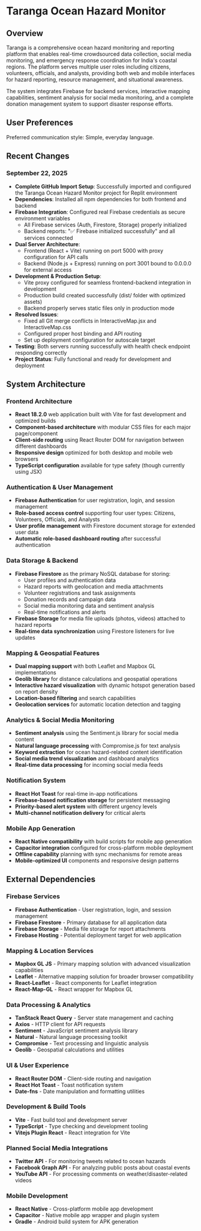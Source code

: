 # Taranga Ocean Hazard Monitor

## Overview

Taranga is a comprehensive ocean hazard monitoring and reporting platform that enables real-time crowdsourced data collection, social media monitoring, and emergency response coordination for India's coastal regions. The platform serves multiple user roles including citizens, volunteers, officials, and analysts, providing both web and mobile interfaces for hazard reporting, resource management, and situational awareness.

The system integrates Firebase for backend services, interactive mapping capabilities, sentiment analysis for social media monitoring, and a complete donation management system to support disaster response efforts.

## User Preferences

Preferred communication style: Simple, everyday language.

## Recent Changes

### September 22, 2025
- **Complete GitHub Import Setup**: Successfully imported and configured the Taranga Ocean Hazard Monitor project for Replit environment
- **Dependencies**: Installed all npm dependencies for both frontend and backend
- **Firebase Integration**: Configured real Firebase credentials as secure environment variables
  - All Firebase services (Auth, Firestore, Storage) properly initialized
  - Backend reports: "✅ Firebase initialized successfully" and all services connected
- **Dual Server Architecture**:
  - Frontend (React + Vite) running on port 5000 with proxy configuration for API calls
  - Backend (Node.js + Express) running on port 3001 bound to 0.0.0.0 for external access
- **Development & Production Setup**:
  - Vite proxy configured for seamless frontend-backend integration in development
  - Production build created successfully (dist/ folder with optimized assets)
  - Backend properly serves static files only in production mode
- **Resolved Issues**:
  - Fixed all Git merge conflicts in InteractiveMap.jsx and InteractiveMap.css
  - Configured proper host binding and API routing
  - Set up deployment configuration for autoscale target
- **Testing**: Both servers running successfully with health check endpoint responding correctly
- **Project Status**: Fully functional and ready for development and deployment

## System Architecture

### Frontend Architecture
- **React 18.2.0** web application built with Vite for fast development and optimized builds
- **Component-based architecture** with modular CSS files for each major page/component
- **Client-side routing** using React Router DOM for navigation between different dashboards
- **Responsive design** optimized for both desktop and mobile web browsers
- **TypeScript configuration** available for type safety (though currently using JSX)

### Authentication & User Management
- **Firebase Authentication** for user registration, login, and session management
- **Role-based access control** supporting four user types: Citizens, Volunteers, Officials, and Analysts
- **User profile management** with Firestore document storage for extended user data
- **Automatic role-based dashboard routing** after successful authentication

### Data Storage & Backend
- **Firebase Firestore** as the primary NoSQL database for storing:
  - User profiles and authentication data
  - Hazard reports with geolocation and media attachments
  - Volunteer registrations and task assignments
  - Donation records and campaign data
  - Social media monitoring data and sentiment analysis
  - Real-time notifications and alerts
- **Firebase Storage** for media file uploads (photos, videos) attached to hazard reports
- **Real-time data synchronization** using Firestore listeners for live updates

### Mapping & Geospatial Features
- **Dual mapping support** with both Leaflet and Mapbox GL implementations
- **Geolib library** for distance calculations and geospatial operations
- **Interactive hazard visualization** with dynamic hotspot generation based on report density
- **Location-based filtering** and search capabilities
- **Geolocation services** for automatic location detection and tagging

### Analytics & Social Media Monitoring
- **Sentiment analysis** using the Sentiment.js library for social media content
- **Natural language processing** with Compromise.js for text analysis
- **Keyword extraction** for ocean hazard-related content identification
- **Social media trend visualization** and dashboard analytics
- **Real-time data processing** for incoming social media feeds

### Notification System
- **React Hot Toast** for real-time in-app notifications
- **Firebase-based notification storage** for persistent messaging
- **Priority-based alert system** with different urgency levels
- **Multi-channel notification delivery** for critical alerts

### Mobile App Generation
- **React Native compatibility** with build scripts for mobile app generation
- **Capacitor integration** configured for cross-platform mobile deployment
- **Offline capability** planning with sync mechanisms for remote areas
- **Mobile-optimized UI** components and responsive design patterns

## External Dependencies

### Firebase Services
- **Firebase Authentication** - User registration, login, and session management
- **Firebase Firestore** - Primary database for all application data
- **Firebase Storage** - Media file storage for report attachments
- **Firebase Hosting** - Potential deployment target for web application

### Mapping & Location Services
- **Mapbox GL JS** - Primary mapping solution with advanced visualization capabilities
- **Leaflet** - Alternative mapping solution for broader browser compatibility
- **React-Leaflet** - React components for Leaflet integration
- **React-Map-GL** - React wrapper for Mapbox GL

### Data Processing & Analytics
- **TanStack React Query** - Server state management and caching
- **Axios** - HTTP client for API requests
- **Sentiment** - JavaScript sentiment analysis library
- **Natural** - Natural language processing toolkit
- **Compromise** - Text processing and linguistic analysis
- **Geolib** - Geospatial calculations and utilities

### UI & User Experience
- **React Router DOM** - Client-side routing and navigation
- **React Hot Toast** - Toast notification system
- **Date-fns** - Date manipulation and formatting utilities

### Development & Build Tools
- **Vite** - Fast build tool and development server
- **TypeScript** - Type checking and development tooling
- **Vitejs Plugin React** - React integration for Vite

### Planned Social Media Integrations
- **Twitter API** - For monitoring tweets related to ocean hazards
- **Facebook Graph API** - For analyzing public posts about coastal events
- **YouTube API** - For processing comments on weather/disaster-related videos

### Mobile Development
- **React Native** - Cross-platform mobile app development
- **Capacitor** - Native mobile app wrapper and plugin system
- **Gradle** - Android build system for APK generation